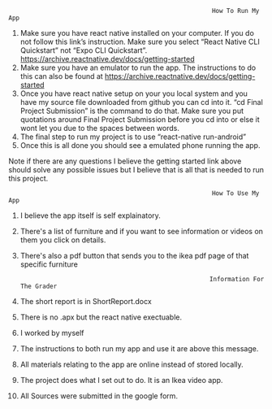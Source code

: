                                                             How To Run My App
1.	Make sure you have react native installed on your computer. If you do not follow this link’s instruction. Make sure you select “React Native CLI Quickstart” not “Expo CLI Quickstart”. https://archive.reactnative.dev/docs/getting-started
2.	Make sure you have an emulator to run the app. The instructions to do this can also be found at https://archive.reactnative.dev/docs/getting-started
3.	Once you have react native setup on your you local system and you have my source file downloaded from github you can cd into it. “cd Final Project Submission” is the command to do that. Make sure you put quotations around Final Project Submission before you cd into or else it wont let you due to the spaces between words.
4.	The final step to run my project is to use “react-native run-android”
5.	Once this is all done you should see a emulated phone running the app.

Note if there are any questions I believe the getting started link above should solve any possible issues but I believe that is all that is needed to run this project.


                                                            How To Use My App

1. I believe the app itself is self explainatory. 
2. There's a list of furniture and if you want to see information or videos on them you click on details.
3. There's also a pdf button that sends you to the ikea pdf page of that specific furniture


                                                           Information For The Grader

1. The short report is in ShortReport.docx
2. There is no .apx but the react native exectuable.
3. I worked by myself
4. The instructions to both run my app and use it are above this message.
5. All materials relating to the app are online instead of stored locally.
6. The project does what I set out to do. It is an Ikea video app.
7. All Sources were submitted in the google form.
